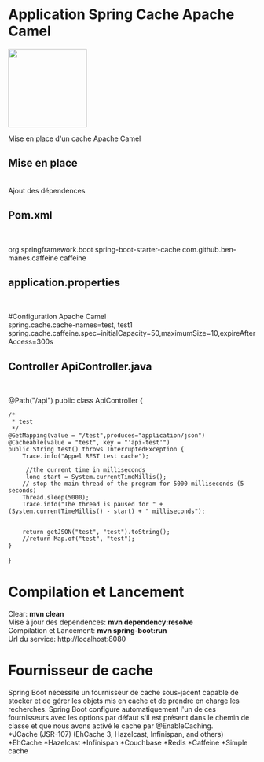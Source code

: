 <h1>Application Spring Cache Apache Camel</h1>
<img src="https://github.com/neogiciel/quarkus-cache-cafeine/assets/123723616/c56eb91d-dfb8-49a1-98b8-0da983bb9476" height=160px>
<p>
Mise en place d'un cache Apache Camel
</p>
<h2>Mise en place</h2><br>
Ajout des dépendences<br>
<h2>Pom.xml</h2><br>
<p>
<dependency>
		<groupId>org.springframework.boot</groupId>
		<artifactId>spring-boot-starter-cache</artifactId>
	</dependency>
	<dependency>
   		<groupId>com.github.ben-manes.caffeine</groupId>
   		<artifactId>caffeine</artifactId>
  	</dependency>
<h2>application.properties</h2><br>
  
#Configuration Apache Camel<br>
spring.cache.cache-names=test, test1<br>
spring.cache.caffeine.spec=initialCapacity=50,maximumSize=10,expireAfterAccess=300s<br>
</p>
<h2>Controller ApiController.java</h2><br>
<p>
@Path("/api")
public class ApiController {
 
    /*
     * test
     */
    @GetMapping(value = "/test",produces="application/json") 
    @Cacheable(value = "test", key = "'api-test'")
    public String test() throws InterruptedException {
        Trace.info("Appel REST test cache");
     
         //the current time in milliseconds
         long start = System.currentTimeMillis();
        // stop the main thread of the program for 5000 milliseconds (5 seconds)
        Thread.sleep(5000);
        Trace.info("The thread is paused for " + (System.currentTimeMillis() - start) + " milliseconds");

 
        return getJSON("test", "test").toString();
        //return Map.of("test", "test");
    }

 
}
<p>

<h1>Compilation et Lancement</h1>
<p>
Clear: <b>mvn clean</b><br>
Mise à jour des dependences: <b>mvn dependency:resolve</b><br>
Compilation et Lancement: <b>mvn spring-boot:run</b><br>
Url du service: http://localhost:8080<br>  
</p>
<h1>Fournisseur de cache</h1>
<p>
Spring Boot nécessite un fournisseur de cache sous-jacent capable de stocker et de gérer les objets mis en cache et de prendre en charge les recherches. Spring Boot configure automatiquement l'un de ces fournisseurs avec les options par défaut s'il est présent dans le chemin de classe et que nous avons activé le cache par @EnableCaching.<br>
    *JCache (JSR-107) (EhCache 3, Hazelcast, Infinispan, and others)
    *EhCache 
    *Hazelcast
    *Infinispan
    *Couchbase
    *Redis
    *Caffeine 
    *Simple cache

</p>

